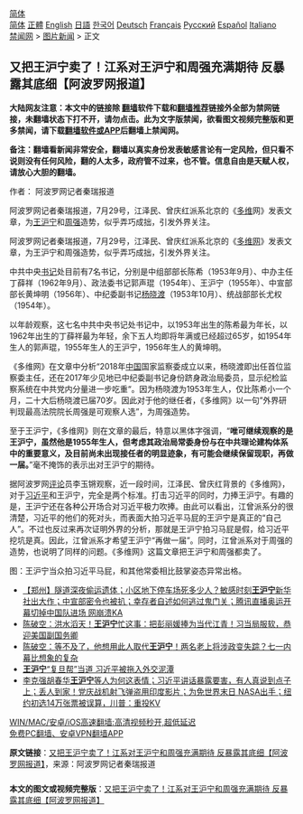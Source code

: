  <!-- 面包屑导航 --> <div class="breadcrumb"><!-- GTranslate: https://gtranslate.io/ -->  <div class="switcher notranslate">  <div class="selected">  <a href="#" onclick="return false;"> 简体</a>  </div>  <div class="option">  <a href="https://www.bannedbook.org" onclick="doGTranslate('zh-CN|zh-CN');jQuery('div.switcher div.selected a').html(jQuery(this).html());return false;" title="简体中文" class="nturl selected"> 简体</a>  <a href="https://www.bannedbook.org/zh-tw/" onclick="doGTranslate('zh-CN|zh-TW');jQuery('div.switcher div.selected a').html(jQuery(this).html());return false;" title="繁體中文" class="nturl"> 正體</a>  <a href="https://www.bannedbook.org/en/" onclick="doGTranslate('zh-CN|en');jQuery('div.switcher div.selected a').html(jQuery(this).html());return false;" title="English" class="nturl"> English</a>  <a href="https://www.bannedbook.org/ja/" onclick="doGTranslate('zh-CN|ja');jQuery('div.switcher div.selected a').html(jQuery(this).html());return false;" title="日本語" class="nturl"> 日語</a>  <a href="https://www.bannedbook.org/ko/" onclick="doGTranslate('zh-CN|ko');jQuery('div.switcher div.selected a').html(jQuery(this).html());return false;" title="한국어" class="nturl"> 한국어</a>  <a href="https://www.bannedbook.org/de/" onclick="doGTranslate('zh-CN|de');jQuery('div.switcher div.selected a').html(jQuery(this).html());return false;" title="Deutsch" class="nturl"> Deutsch</a>  <a href="https://www.bannedbook.org/fr/" onclick="doGTranslate('zh-CN|fr');jQuery('div.switcher div.selected a').html(jQuery(this).html());return false;" title="Français" class="nturl"> Français</a>  <a href="https://www.bannedbook.org/ru/" onclick="doGTranslate('zh-CN|ru');jQuery('div.switcher div.selected a').html(jQuery(this).html());return false;" title="Русский" class="nturl"> Русский</a>  <a href="https://www.bannedbook.org/es/" onclick="doGTranslate('zh-CN|es');jQuery('div.switcher div.selected a').html(jQuery(this).html());return false;" title="Español" class="nturl"> Español</a>  <a href="https://www.bannedbook.org/it/" onclick="doGTranslate('zh-CN|it');jQuery('div.switcher div.selected a').html(jQuery(this).html());return false;" title="Italiano" class="nturl"> Italiano</a>  </div>  </div>      <div class='breadcrumb-sub'><!-- Breadcrumb NavXT 6.3.0 --> <a href="https://www.bannedbook.org/" class="home">禁闻网</a> &gt; <a href="https://www.bannedbook.org/bnews/topimagenews/" class="category">图片新闻</a> &gt; 正文</div></div><h2>又把王沪宁卖了！江系对王沪宁和周强充满期待 反暴露其底细【阿波罗网报道】</h2> <p class="notice"><b>大陆网友注意：本文中的链接除 <a href="https://github.com/bannedbook/fanqiang" >翻墙</a>软件下载和<a href="https://github.com/killgcd/justmysocks/blob/master/README.md">翻墙推荐</a>链接外全部为禁网链接，未翻墙状态下打不开，请勿点击。此为文字版禁闻，欲看图文视频完整版和更多禁闻，请下载<a href="https://github.com/bannedbook/fanqiang">翻墙软件或APP</a>后翻墙上禁闻网。</p><p>备注：翻墙看新闻非常安全，翻墙以真实身份发表敏感言论有一定风险，但只看不说则没有任何风险，翻的人太多，政府管不过来，也不管。信息自由是天赋人权，请放心大胆的翻墙。</b></p>  <div class="entry"> <p>作者： 阿波罗网记者秦瑞报道</p> <p id="summary">阿波罗网记者秦瑞报道，7月29号，江泽民、曾庆红派系北京的《<a href="https://www.bannedbook.org/bnews/tag/%e5%a4%9a%e7%bb%b4/" class="st_tag internal_tag" rel="tag" title="标签 多维 下的日志">多维</a>网》发表文章，为<a href="https://www.bannedbook.org/bnews/tag/%e7%8e%8b%e6%b2%aa%e5%ae%81/" class="st_tag internal_tag" rel="tag" title="标签 王沪宁 下的日志">王沪宁</a>和<a href="https://www.bannedbook.org/bnews/tag/%e5%91%a8%e5%bc%ba/" class="st_tag internal_tag" rel="tag" title="标签 周强 下的日志">周强</a>造势，似乎弄巧成拙，引发外界关注。</p>  <p id="conimg">阿波罗网记者秦瑞报道，7月29号，江泽民、曾庆红派系北京的《<a href="https://www.bannedbook.org/bnews/tag/%e5%a4%9a%e7%bb%b4%e7%bd%91/" class="st_tag internal_tag" rel="tag" title="标签 多维网 下的日志">多维网</a>》发表文章，为王沪宁和周强造势，似乎弄巧成拙，引发外界关注。</p> <p>中共中央<a href="https://www.bannedbook.org/bnews/tag/%e4%b9%a6%e8%ae%b0/" class="st_tag internal_tag" rel="tag" title="标签 书记 下的日志">书记</a>处目前有7名书记，分别是中组部部长陈希（1953年9月）、中办主任丁薛祥（1962年9月）、政法委书记郭声琨（1954年）、王沪宁（1955年）、中宣部部长黄坤明（1956年）、中纪委副书记<a href="https://www.bannedbook.org/bnews/tag/%E6%9D%A8%E6%99%93%E6%B8%A1/" class="st_tag internal_tag" rel="tag" title="标签 杨晓渡 下的日志">杨晓渡</a>（1953年10月）、统战部部长尤权（1954年）。</p>  <p>以年龄观察，这七名中共中央书记处书记中，以1953年出生的陈希最为年长，以1962年出生的丁薛祥最为年轻，余下五人均即将年满或已经超过65岁，如1954年生人的郭声琨，1955年生人的王沪宁，1956年生人的黄坤明。</p> <p>《多维网》在文章中分析“2018年<span class='wp_keywordlink_affiliate'><a href="https://www.bannedbook.org/" title="中国" target="_blank">中国</a></span>国家监察委成立以来，杨晓渡即出任首位监察委主任，还在2017年少见地已中纪委副书记身份跻身政治局委员，显示纪检监察系统在中共党内分量进一步吃重“。因为杨晓渡为1953年生人，仅比陈希小一个月，二十大后杨晓渡已届70岁。因此对于他的继任者，《多维网》以一句”外界研判现最高法院院长周强是可观察人选”，为周强造势。</p>  <p>至于王沪宁，《多维网》则在文章的最后，特意以黑体字强调，“<strong>唯可继续观察的是王沪宁，虽然他是1955年生人，但考虑其政治局常委身份与在中共理论建构体系中的重要意义，及目前尚未出现接任者的明显迹象，有可能会继续保留现职，再做一届。</strong>”毫不掩饰的表示出对王沪宁的期待。</p> <p>据阿波罗网<span class='wp_keywordlink_affiliate'><a href="https://www.bannedbook.org/bnews/comments/" title="新闻评论" target="_blank">评论</a></span>员李玉锵观察，近一段时间，江泽民、曾庆红背景的《多维网》，对于<a href="https://www.bannedbook.org/bnews/tag/%e4%b9%a0%e8%bf%91%e5%b9%b3/" class="st_tag internal_tag" rel="tag" title="标签 习近平 下的日志">习近平</a>和王沪宁，完全是两个标准。打击习近平的同时，力捧王沪宁。有趣的是，王沪宁还在各种公开场合对习近平极力吹捧。由此可以看出，江曾派系分的很清楚，习近平的他们的死对头，而表面大拍习近平马屁的王沪宁是真正的“自己人”。不过也反过来再次证明外界的分析，那就是王沪宁拍习马屁是假，给习近平挖坑是真。因此，江曾派系才希望王沪宁“再做一届”。同时，江曾派系对于周强的造势，也说明了同样的问题。《多维网》这篇文章把王沪宁和周强都卖了。</p>  <p>图：王沪宁当众拍习近平马屁，和其他常委相比鼓掌姿态异常出格。</p> <ul class='op-related-articles' title='相关阅读'> <li><a href='https://www.bannedbook.org/bnews/bannedvideo/20210725/1593661.html' target='_blank'>【郑州】隧道深夜偷运遗体；小区地下停车场死多少人？敏感时刻<b>王沪宁</b>新华社出大作；中宣部密令也被扒；幸存者自述如何逃过鬼门关；腾讯直播奥运开幕切掉中国队进场 网崩溃KA</a></li> <li><a href='https://www.bannedbook.org/bnews/bannedvideo/20210722/1592165.html' target='_blank'>陈破空：洪水滔天！<b>王沪宁</b>忙这事：把彭丽媛捧为当代江青！习当局服软，恭迎美国副国务卿</a></li> <li><a href='https://www.bannedbook.org/bnews/bannedvideo/20210718/1589586.html' target='_blank'>陈破空：等不及了，他想用此人取代<b>王沪宁</b>！两名老上将涉政变失踪？七一内幕比想象的复杂</a></li> <li><a href='https://www.bannedbook.org/bnews/cbnews/20210713/1586070.html' target='_blank'><b>王沪宁</b>“复旦帮”当道 习近平被拖入外交泥潭</a></li> <li><a href='https://www.bannedbook.org/bnews/bannedvideo/20210702/1578579.html' target='_blank'>李克强胡春华<b>王沪宁</b>等人为何这表情；习近平讲话暴露要害，有人真说到点子上；丢人到家！党庆战机射飞弹盗用印度影片；为免世界末日 NASA出手；纽约初选14万张票被误算，川普：重投KV</a></li> </ul> <p class="texttj"> <a href="https://github.com/bannedbook/fanqiang/wiki/V2ray%E6%9C%BA%E5%9C%BA" target="_blank">WIN/MAC/安卓/iOS高速翻墙:高清视频秒开,超低延迟</a><br/> <a href="https://github.com/bannedbook/fanqiang/wiki/%E7%A6%81%E9%97%BB%E7%BD%91%E5%AE%89%E5%8D%93%E7%BF%BB%E5%A2%99%E6%96%B0%E9%97%BBAPP" target="_blank">免费PC翻墙、安卓VPN翻墙APP</a></p><p> <b>原文链接</b>：<a class="src_link" href="https://www.aboluowang.com/2021/0730/1626080.html" target="_blank">又把王沪宁卖了！江系对王沪宁和周强充满期待 反暴露其底细【阿波罗网报道】</a>，来源：阿波罗网记者秦瑞报道 </p><a name='sharetosocial'></a>  <div style="margin-bottom:5px;padding-bottom:5px;clear:both"> <div id="archive-pix-1" class="banner-ads"> <!-- AuctionX Display platform tag START --> <div id="26318x728x90x621x_ADSLOT2" clicktrack="%%CLICK_URL_ESC%%"></div> <!-- AuctionX Display platform tag END --> </div> <div id="archive-pix-2" class="banner-ads"> <!-- AuctionX Display platform tag START --> <div id="26315x300x250x621x_ADSLOT2" clicktrack="%%CLICK_URL_ESC%%"></div> <!-- AuctionX Display platform tag END --> </div> </div>  <div id="archive-pix-1" class="banner-ads"> <!-- AuctionX Display platform tag START --> <div id="26318x728x90x621x_ADSLOT3" clicktrack="%%CLICK_URL_ESC%%"></div> <!-- AuctionX Display platform tag END --> </div> <div><b>本文的图文或视频完整版</b>：<a href='https://www.bannedbook.org/bnews/topimagenews/20210730/1596955.html'>又把王沪宁卖了！江系对王沪宁和周强充满期待 反暴露其底细【阿波罗网报道】</a></div>  </div><!--END ENTRY--> 